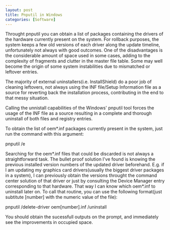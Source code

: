 ```yaml
---
layout: post
title: Pnputil in Windows
categories: [Software]
---
```


Throught pnputil you can obtain a list of packages containing the drivers of the hardware currently present on the system. For rollback purposes, the system keeps a few old versions of each driver along the update timeline, unfortunately not always with good outcomes. One of the disadvantages is the considerable amount of space used in some cases, adding to the complexity of fragments and clutter in the master file table. Some may well become the origin of some system instabilities due to mismatched or leftover entries. 

The majority of external uninstallers(i.e. InstallShield) do a poor job of cleaning leftovers, not always using the INF file/Setup Information file as a source for reverting back the installation process, contributing in the end to that messy situation. 

Calling the unnistall capabilities of the Windows' pnputil tool forces the usage of the INF file as a source resulting in a complete and thorough uninstall of both files and registry entries. 

To obtain the list of oem*.inf packages currently present in the system, just run the command with this argument: 
<p class="message">pnputil /e</p>

Searching for the oem*.inf files that could be discarded is not always a straightforward task. The bullet proof solution I've found is knowing the previous installed version numbers of the updated driver beforehand. E.g. if I am updating my graphics card drivers(usually the biggest driver packages in a system), I can previously obtain the versions throught the command center solution of that driver or just by consulting the Device Manager entry corresponding to that hardware. That way I can know which oem*.inf to uninstall later on. 
To call that routine, you can use the following format(just subtitute [number] with the numeric value of the file): 
<p class="message">pnputil /delete-driver oem[number].inf /uninstall</p>

You should obtain the sucessfull outputs on the prompt, and immediately see the improvements in occupied space. 

